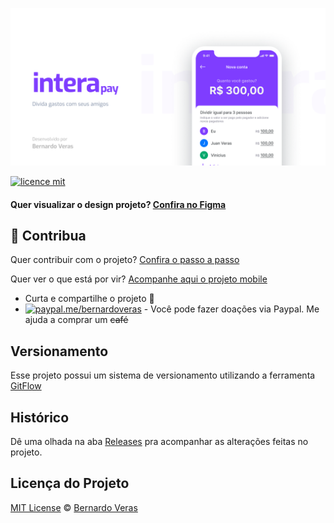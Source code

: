 ![](.github/assets/cover.png)

[![licence mit](https://img.shields.io/badge/licence-MIT-blue.svg)](https://github.com/bernardoveras/interapay/blob/master/LICENSE)

#### Quer visualizar o design projeto? [Confira no Figma](https://www.figma.com/file/qXEWQvI4CEx1MXUkyu6aDB/Intera-Mobile)

## :sparkling_heart: Contribua

Quer contribuir com o projeto? [Confira o passo a passo](./CONTRIBUTING.md)

Quer ver o que está por vir? [Acompanhe aqui o projeto mobile](https://github.com/bernardoveras/interapay-mobile/projects)

- Curta e compartilhe o projeto :rocket:
- [![paypal.me/bernardoveras](https://ionicabizau.github.io/badges/paypal.svg)](https://www.paypal.me/bernardoveras) - Você pode fazer doações via Paypal. Me ajuda a comprar um ~~café~~

## Versionamento

Esse projeto possui um sistema de versionamento utilizando a ferramenta [GitFlow](https://medium.com/trainingcenter/utilizando-o-fluxo-git-flow-e63d5e0d5e04)

## Histórico
Dê uma olhada na aba [Releases](https://github.com/bernardoveras/interapay/releases) pra acompanhar as alterações feitas no projeto.

## Licença do Projeto
[MIT License](./LICENSE) © [Bernardo Veras](https://github.com/bernardoveras)
